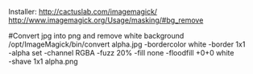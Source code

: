 Installer: http://cactuslab.com/imagemagick/
http://www.imagemagick.org/Usage/masking/#bg_remove

#Convert jpg into png and remove white background
/opt/ImageMagick/bin/convert alpha.jpg -bordercolor white -border 1x1 \
                    -alpha set -channel RGBA -fuzz 20% -fill none -floodfill +0+0 white \
                    -shave 1x1  alpha.png